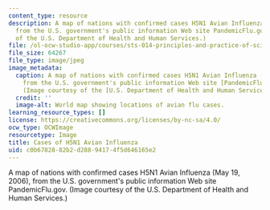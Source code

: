 ```yaml
---
content_type: resource
description: A map of nations with confirmed cases H5N1 Avian Influenza (May 19, 2006),
  from the U.S. government's public information Web site PandemicFlu.gov. (Image courtesy
  of the U.S. Department of Health and Human Services.)
file: /ol-ocw-studio-app/courses/sts-014-principles-and-practice-of-science-communication-spring-2006/c0b6782882b2d28894174f5d646165e2_sts-014s06.jpg
file_size: 64267
file_type: image/jpeg
image_metadata:
  caption: A map of nations with confirmed cases H5N1 Avian Influenza (May 19, 2006),
    from the U.S. government's public information Web site [PandemicFlu.gov](http://www.pandemicflu.gov/).
    (Image courtesy of the [U.S. Department of Health and Human Services](http://www.hhs.gov/).)
  credit: ''
  image-alt: World map showing locations of avian flu cases.
learning_resource_types: []
license: https://creativecommons.org/licenses/by-nc-sa/4.0/
ocw_type: OCWImage
resourcetype: Image
title: Cases of H5N1 Avian Influenza
uid: c0b67828-82b2-d288-9417-4f5d646165e2
---
```

A map of nations with confirmed cases H5N1 Avian Influenza (May 19, 2006), from the U.S. government's public information Web site PandemicFlu.gov. (Image courtesy of the U.S. Department of Health and Human Services.)
